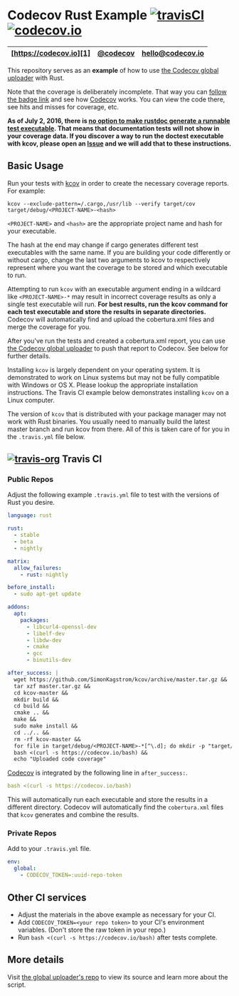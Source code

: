 # Codecov Rust Example [![travisCI](https://travis-ci.org/codecov/example-rust.svg)](https://travis-ci.org/codecov/example-rust) [![codecov.io](http://codecov.io/github/codecov/example-rust/coverage.svg?branch=master)](http://codecov.io/github/codecov/example-rust?branch=master)

| [https://codecov.io][1] | [@codecov][2] | [hello@codecov.io][3] |
| ----------------------- | ------------- | --------------------- |

This repository serves as an **example** of how to use [the Codecov global
uploader][4] with Rust.

Note that the coverage is deliberately incomplete. That
way you can [follow the badge link][5] and see how [Codecov][1]
works. You can view the code there, see hits and misses for coverage, etc.

**As of July 2, 2016, there is [no option to make rustdoc generate a runnable test executable][7]. That means that documentation tests will not show in your coverage data. If you discover a way to run the doctest executable with kcov, please open an [Issue][8] and we will add that to these instructions.**

## Basic Usage

Run your tests with [kcov][6] in order to create the necessary coverage
reports. For example:

```
kcov --exclude-pattern=/.cargo,/usr/lib --verify target/cov target/debug/<PROJECT-NAME>-<hash>
```

`<PROJECT-NAME>` and `<hash>` are the appropriate project name and hash for
your executable.

The hash at the end may change if cargo generates different test
executables with the same name. If you are building your code
differently or without cargo, change the last two arguments
to kcov to respectively represent where you want the coverage to
be stored and which executable to run.

Attempting to run `kcov` with an executable argument ending in a wildcard
like `<PROJECT-NAME>-*` may result in incorrect coverage results as only a
single test executable will run. **For best results, run the kcov command
for each test executable and store the results in separate directories.**
Codecov will automatically find and upload the cobertura.xml files and
merge the coverage for you.

After you've run the tests and created a cobertura.xml report, you can
use [the Codecov global uploader][4] to push that report to Codecov.
See below for further details.

Installing `kcov` is largely dependent on your operating system. It is
demonstrated to work on Linux systems but may not be fully compatible with
Windows or OS X. Please lookup the appropriate installation instructions.
The Travis CI example below demonstrates installing `kcov` on a Linux
computer.

The version of `kcov` that is distributed with your package manager may not
work with Rust binaries. You usually need to manually build the latest
master branch and run kcov from there. All of this is taken care of for you
in the `.travis.yml` file below.

## [![travis-org](https://avatars2.githubusercontent.com/u/639823?v=2&s=50)](https://travis-ci.org) Travis CI

### Public Repos

Adjust the following example `.travis.yml` file to test with the versions
of Rust you desire.

```yml
language: rust

rust:
  - stable
  - beta
  - nightly

matrix:
  allow_failures:
    - rust: nightly

before_install:
  - sudo apt-get update

addons:
  apt:
    packages:
      - libcurl4-openssl-dev
      - libelf-dev
      - libdw-dev
      - cmake
      - gcc
      - binutils-dev

after_success: |
  wget https://github.com/SimonKagstrom/kcov/archive/master.tar.gz &&
  tar xzf master.tar.gz &&
  cd kcov-master &&
  mkdir build &&
  cd build &&
  cmake .. &&
  make &&
  sudo make install &&
  cd ../.. &&
  rm -rf kcov-master &&
  for file in target/debug/<PROJECT-NAME>-*[^\.d]; do mkdir -p "target/cov/$(basename $file)"; kcov --exclude-pattern=/.cargo,/usr/lib --verify "target/cov/$(basename $file)" "$file"; done &&
  bash <(curl -s https://codecov.io/bash) &&
  echo "Uploaded code coverage"
```

[Codecov][1] is integrated by the following line in `after_success:`.

```yml
bash <(curl -s https://codecov.io/bash)
```

This will automatically run each executable and store the results in a
different directory. Codecov will automatically find the `cobertura.xml`
files that `kcov` generates and combine the results.

### Private Repos

Add to your `.travis.yml` file.

```yml
env:
  global:
    - CODECOV_TOKEN=:uuid-repo-token
```

## Other CI services

+ Adjust the materials in the above example as necessary for
  your CI.
+ Add `CODECOV_TOKEN=<your repo token>` to your CI's environment variables.
  (Don't store the raw token in your repo.)
+ Run `bash <(curl -s https://codecov.io/bash)` after tests complete.

## More details

Visit [the global uploader's repo][4] to view its source and
learn more about the script.

[1]: https://codecov.io
[2]: https://twitter.com/codecov
[3]: mailto:hello@codecov.io
[4]: https://github.com/codecov/codecov-bash
[5]: http://codecov.io/github/codecov/example-rust?branch=master
[6]: https://simonkagstrom.github.io/kcov/
[7]: http://stackoverflow.com/questions/35547710/does-rustdoc-generate-runnable-binaries
[8]: https://github.com/codecov/example-rust/issues
